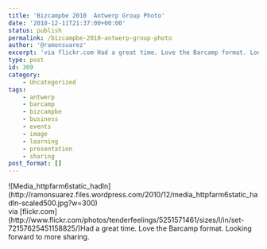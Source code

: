 ```yaml
---
title: 'Bizcampbe 2010  Antwerp Group Photo'
date: '2010-12-11T21:37:00+00:00'
status: publish
permalink: /bizcampbe-2010-antwerp-group-photo
author: '@ramonsuarez'
excerpt: 'via flickr.com Had a great time. Love the Barcamp format. Looking forward to more sharing.'
type: post
id: 309
category:
    - Uncategorized
tags:
    - antwerp
    - barcamp
    - bizcampbe
    - business
    - events
    - image
    - learning
    - presentation
    - sharing
post_format: []
---
```

<div class="p_embed p_image_embed">![Media_httpfarm6static_hadln](http://ramonsuarez.files.wordpress.com/2010/12/media_httpfarm6static_hadln-scaled500.jpg?w=300)</div>via [flickr.com](http://www.flickr.com/photos/tenderfeelings/5251571461/sizes/l/in/set-72157625451158825/)</div>Had a great time. Love the Barcamp format. Looking forward to more sharing.

</div>
